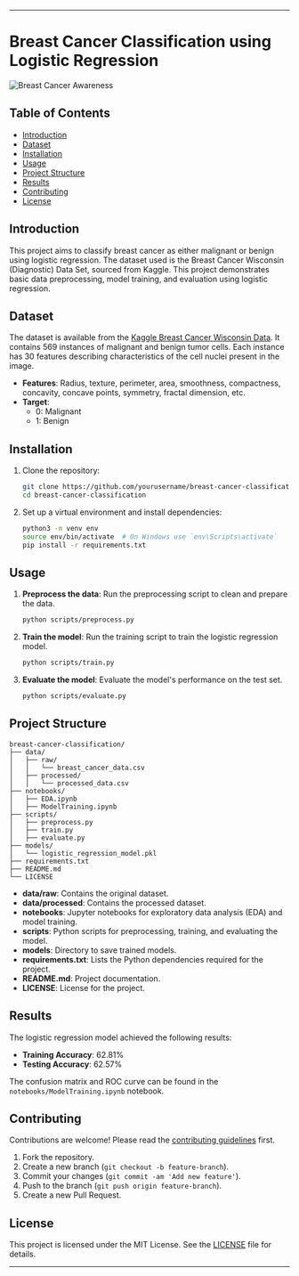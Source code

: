 

---

# Breast Cancer Classification using Logistic Regression

![Breast Cancer Awareness](https://www.example.com/image-link)

## Table of Contents
- [Introduction](#introduction)
- [Dataset](#dataset)
- [Installation](#installation)
- [Usage](#usage)
- [Project Structure](#project-structure)
- [Results](#results)
- [Contributing](#contributing)
- [License](#license)

## Introduction

This project aims to classify breast cancer as either malignant or benign using logistic regression. The dataset used is the Breast Cancer Wisconsin (Diagnostic) Data Set, sourced from Kaggle. This project demonstrates basic data preprocessing, model training, and evaluation using logistic regression.

## Dataset

The dataset is available from the [Kaggle Breast Cancer Wisconsin Data](https://www.kaggle.com/datasets/uciml/breast-cancer-wisconsin-data). It contains 569 instances of malignant and benign tumor cells. Each instance has 30 features describing characteristics of the cell nuclei present in the image.

- **Features**: Radius, texture, perimeter, area, smoothness, compactness, concavity, concave points, symmetry, fractal dimension, etc.
- **Target**: 
  - 0: Malignant
  - 1: Benign

## Installation

1. Clone the repository:
   ```bash
   git clone https://github.com/yourusername/breast-cancer-classification.git
   cd breast-cancer-classification
   ```

2. Set up a virtual environment and install dependencies:
   ```bash
   python3 -m venv env
   source env/bin/activate  # On Windows use `env\Scripts\activate`
   pip install -r requirements.txt
   ```

## Usage

1. **Preprocess the data**:
   Run the preprocessing script to clean and prepare the data.
   ```bash
   python scripts/preprocess.py
   ```

2. **Train the model**:
   Run the training script to train the logistic regression model.
   ```bash
   python scripts/train.py
   ```

3. **Evaluate the model**:
   Evaluate the model's performance on the test set.
   ```bash
   python scripts/evaluate.py
   ```

## Project Structure

```
breast-cancer-classification/
├── data/
│   ├── raw/
│   │   └── breast_cancer_data.csv
│   ├── processed/
│   │   └── processed_data.csv
├── notebooks/
│   ├── EDA.ipynb
│   ├── ModelTraining.ipynb
├── scripts/
│   ├── preprocess.py
│   ├── train.py
│   ├── evaluate.py
├── models/
│   └── logistic_regression_model.pkl
├── requirements.txt
├── README.md
└── LICENSE
```

- **data/raw**: Contains the original dataset.
- **data/processed**: Contains the processed dataset.
- **notebooks**: Jupyter notebooks for exploratory data analysis (EDA) and model training.
- **scripts**: Python scripts for preprocessing, training, and evaluating the model.
- **models**: Directory to save trained models.
- **requirements.txt**: Lists the Python dependencies required for the project.
- **README.md**: Project documentation.
- **LICENSE**: License for the project.

## Results

The logistic regression model achieved the following results:

- **Training Accuracy**: 62.81%
- **Testing Accuracy**: 62.57%

The confusion matrix and ROC curve can be found in the `notebooks/ModelTraining.ipynb` notebook.

## Contributing

Contributions are welcome! Please read the [contributing guidelines](CONTRIBUTING.md) first.

1. Fork the repository.
2. Create a new branch (`git checkout -b feature-branch`).
3. Commit your changes (`git commit -am 'Add new feature'`).
4. Push to the branch (`git push origin feature-branch`).
5. Create a new Pull Request.

## License

This project is licensed under the MIT License. See the [LICENSE](LICENSE) file for details.

---


